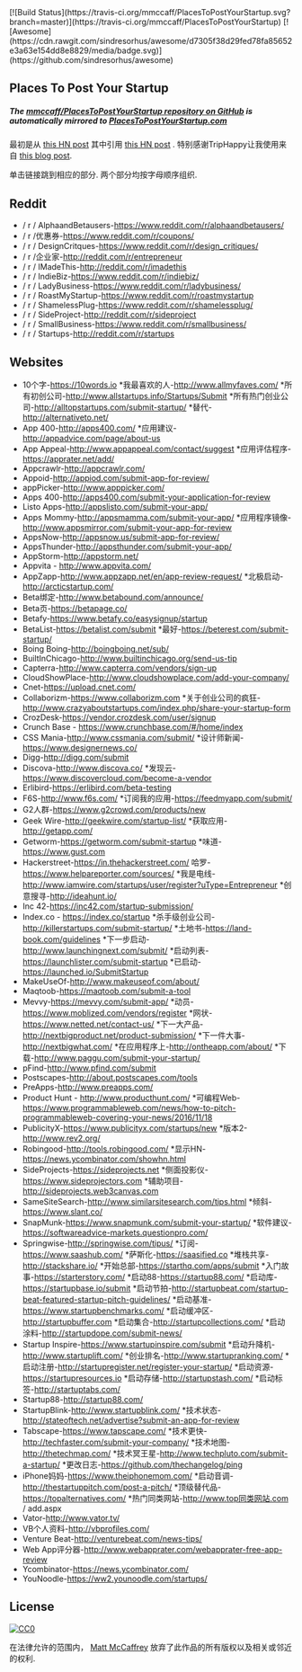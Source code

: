 <div class="github-widget" data-repo="mmccaff/PlacesToPostYourStartup"></div>
<script async src="https://pagead2.googlesyndication.com/pagead/js/adsbygoogle.js"></script><ins class="adsbygoogle" style="display:block" data-ad-client="ca-pub-6890694312814945" data-ad-slot="5473692530" data-ad-format="auto"  data-full-width-responsive="true"></ins><script>(adsbygoogle = window.adsbygoogle || []).push({});</script>
[![Build Status](https://travis-ci.org/mmccaff/PlacesToPostYourStartup.svg?branch=master)](https://travis-ci.org/mmccaff/PlacesToPostYourStartup) [![Awesome](https://cdn.rawgit.com/sindresorhus/awesome/d7305f38d29fed78fa85652e3a63e154dd8e8829/media/badge.svg)](https://github.com/sindresorhus/awesome)

## Places To Post Your Startup
##### The [mmccaff/PlacesToPostYourStartup repository on GitHub](https://github.com/mmccaff/PlacesToPostYourStartup) is automatically mirrored to [PlacesToPostYourStartup.com](https://www.placestopostyourstartup.com)

最初是从 [this HN post](https://news.ycombinator.com/item?id=7248460) 其中引用 [this HN post](https://news.ycombinator.com/item?id=6492109) .  特别感谢TripHappy让我使用来自 [this blog post](https://triphappy.com/blog/131-startup-directories-to-promote-your-startup/1).

 单击链接跳到相应的部分.  两个部分均按字母顺序组织.


## Reddit
* / r / AlphaandBetausers-https://www.reddit.com/r/alphaandbetausers/
* / r /优惠券-https://www.reddit.com/r/coupons/
* / r / DesignCritques-https://www.reddit.com/r/design_critiques/
* / r /企业家-http://reddit.com/r/entrepreneur
* / r / IMadeThis-http://reddit.com/r/imadethis
* / r / IndieBiz-https://www.reddit.com/r/indiebiz/
* / r / LadyBusiness-https://www.reddit.com/r/ladybusiness/
* / r / RoastMyStartup-https://www.reddit.com/r/roastmystartup
* / r / ShamelessPlug-https://www.reddit.com/r/shamelessplug/
* / r / SideProject-http://reddit.com/r/sideproject
* / r / SmallBusiness-https://www.reddit.com/r/smallbusiness/
* / r / Startups-http://reddit.com/r/startups


## Websites
* 10个字-https://10words.io
*我最喜欢的人-http://www.allmyfaves.com/
*所有初创公司-http://www.allstartups.info/Startups/Submit
*所有热门创业公司-http://alltopstartups.com/submit-startup/
*替代-http://alternativeto.net/
* App 400-http://apps400.com/
*应用建议-http://appadvice.com/page/about-us
* App Appeal-http://www.appappeal.com/contact/suggest
*应用评估程序-https://apprater.net/add/
* Appcrawlr-http://appcrawlr.com/
* Appoid-http://appiod.com/submit-app-for-review/
* appPicker-http://www.apppicker.com/
* Apps 400-http://apps400.com/submit-your-application-for-review
* Listo Apps-http://appslisto.com/submit-your-app/
* Apps Mommy-http://appsmamma.com/submit-your-app/
*应用程序镜像-http://www.appsmirror.com/submit-your-app-for-review
* AppsNow-http://appsnow.us/submit-app-for-review/
* AppsThunder-http://appsthunder.com/submit-your-app/
* AppStorm-http://appstorm.net/
* Appvita  -  http://www.appvita.com/
* AppZapp-http://www.appzapp.net/en/app-review-request/
*北极启动-http://arcticstartup.com/
* Beta绑定-http://www.betabound.com/announce/
* Beta页-https://betapage.co/
* Betafy-https://www.betafy.co/easysignup/startup
* BetaList-https://betalist.com/submit
*最好-https://beterest.com/submit-startup/
* Boing Boing-http://boingboing.net/sub/
* BuiltInChicago-http://www.builtinchicago.org/send-us-tip
* Capterra-http://www.capterra.com/vendors/sign-up
* CloudShowPlace-http://www.cloudshowplace.com/add-your-company/
* Cnet-https://upload.cnet.com/
* Collaborizm-https://www.collaborizm.com
*关于创业公司的疯狂-http://www.crazyaboutstartups.com/index.php/share-your-startup-form
* CrozDesk-https://vendor.crozdesk.com/user/signup
* Crunch Base - https://www.crunchbase.com/#/home/index
* CSS Mania-http://www.cssmania.com/submit/
*设计师新闻-https://www.designernews.co/
* Digg-http://digg.com/submit
* Discova-http://www.discova.co/
*发现云-https://www.discovercloud.com/become-a-vendor
* Erlibird-https://erlibird.com/beta-testing
* F6S-http://www.f6s.com/
*订阅我的应用-https://feedmyapp.com/submit/
* G2人群-https://www.g2crowd.com/products/new
* Geek Wire-http://geekwire.com/startup-list/
*获取应用-http://getapp.com/
* Getworm-https://getworm.com/submit-startup
*味道-https://www.gust.com
* Hackerstreet-https://in.thehackerstreet.com/
哈罗-https://www.helpareporter.com/sources/
*我是电线-http://www.iamwire.com/startups/user/register?uType=Entrepreneur
*创意搜寻-http://ideahunt.io/
* Inc 42-https://inc42.com/startup-submission/
* Index.co - https://index.co/startup
*杀手级创业公司-http://killerstartups.com/submit-startup/
*土地书-https://land-book.com/guidelines
*下一步启动-http://www.launchingnext.com/submit/
*启动列表-https://launchlister.com/submit-startup
*已启动-https://launched.io/SubmitStartup
* MakeUseOf-http://www.makeuseof.com/about/
* Maqtoob-https://maqtoob.com/submit-a-tool
* Mevvy-https://mevvy.com/submit-app/
*动员-https://www.moblized.com/vendors/register
*网状-https://www.netted.net/contact-us/
*下一大产品-http://nextbigproduct.net/product-submission/
*下一件大事-http://nextbigwhat.com/
*在应用程序上-http://ontheapp.com/about/
*下载-http://www.paggu.com/submit-your-startup/
* pFind-http://www.pfind.com/submit
* Postscapes-http://about.postscapes.com/tools
* PreApps-http://www.preapps.com/
* Product Hunt - http://www.producthunt.com/
*可编程Web-https://www.programmableweb.com/news/how-to-pitch-programmableweb-covering-your-news/2016/11/18
* PublicityX-https://www.publicityx.com/startups/new
*版本2-http://www.rev2.org/
* Robingood-http://tools.robingood.com/
*显示HN-https://news.ycombinator.com/showhn.html
* SideProjects-https://sideprojects.net
*侧面投影仪-https://www.sideprojectors.com
*辅助项目-http://sideprojects.web3canvas.com
* SameSiteSearch-http://www.similarsitesearch.com/tips.html
*倾斜-https://www.slant.co/
* SnapMunk-https://www.snapmunk.com/submit-your-startup/
*软件建议-https://softwareadvice-markets.questionpro.com/
* Springwise-http://springwise.com/tipus/
*订阅-https://www.saashub.com/
*萨斯化-https://saasified.co
*堆栈共享-http://stackshare.io/
*开始总部-https://starthq.com/apps/submit
*入门故事-https://starterstory.com/
*启动88-https://startup88.com/
*启动库-https://startupbase.io/submit
*启动节拍-http://startupbeat.com/startup-beat-featured-startup-pitch-guidelines/
*启动基准-https://www.startupbenchmarks.com/
*启动缓冲区-http://startupbuffer.com
*启动集合-http://startupcollections.com/
*启动涂料-http://startupdope.com/submit-news/
* Startup Inspire-https://www.startupinspire.com/submit
*启动升降机-http://www.startuplift.com/
*创业排名-http://www.startupranking.com/
*启动注册-http://startupregister.net/register-your-startup/
*启动资源-https://startupresources.io
*启动存储-http://startupstash.com/
*启动标签-http://startuptabs.com/
* Startup88-http://startup88.com/
* StartupBlink-http://www.startupblink.com/
*技术状态-http://stateoftech.net/advertise?submit-an-app-for-review
* Tabscape-https://www.tapscape.com/
*技术更快-http://techfaster.com/submit-your-company/
*技术地图-http://thetechmap.com/
*技术冥王星-http://www.techpluto.com/submit-a-startup/
*更改日志-https://github.com/thechangelog/ping
* iPhone妈妈-https://www.theiphonemom.com/
*启动音调-http://thestartuppitch.com/post-a-pitch/
*顶级替代品-https://topalternatives.com/
*热门同类网站-http://www.top同类网站.com / add.aspx
* Vator-http://www.vator.tv/
* VB个人资料-http://vbprofiles.com/
* Venture Beat-http://venturebeat.com/news-tips/
* Web App评分器-http://www.webapprater.com/webapprater-free-app-review
* Ycombinator-https://news.ycombinator.com/
* YouNoodle-https://ww2.younoodle.com/startups/


## License

[![CC0](https://i.creativecommons.org/p/zero/1.0/88x31.png)](http://creativecommons.org/publicdomain/zero/1.0/)

在法律允许的范围内， [Matt McCaffrey](http://www.mattmccaffrey.com/) 放弃了此作品的所有版权以及相关或邻近的权利.
